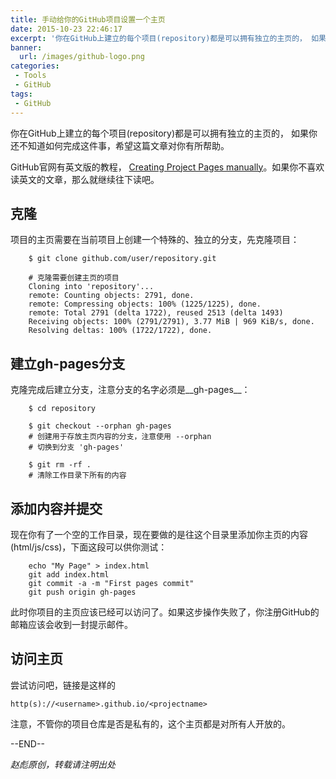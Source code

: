 ```yaml
---
title: 手动给你的GitHub项目设置一个主页
date: 2015-10-23 22:46:17
excerpt: '你在GitHub上建立的每个项目(repository)都是可以拥有独立的主页的， 如果你还不知道如何完成这件事，希望这篇文章对你有所帮助。'
banner: 
  url: /images/github-logo.png
categories: 
 - Tools
 - GitHub
tags: 
 - GitHub
---
```


你在GitHub上建立的每个项目(repository)都是可以拥有独立的主页的， 如果你还不知道如何完成这件事，希望这篇文章对你有所帮助。

GitHub官网有英文版的教程， [Creating Project Pages manually](https://help.github.com/articles/creating-project-pages-manually/)。如果你不喜欢读英文的文章，那么就继续往下读吧。



## 克隆
项目的主页需要在当前项目上创建一个特殊的、独立的分支，先克隆项目：

```shell
    $ git clone github.com/user/repository.git

    # 克隆需要创建主页的项目
    Cloning into 'repository'...
    remote: Counting objects: 2791, done.
    remote: Compressing objects: 100% (1225/1225), done.
    remote: Total 2791 (delta 1722), reused 2513 (delta 1493)
    Receiving objects: 100% (2791/2791), 3.77 MiB | 969 KiB/s, done.
    Resolving deltas: 100% (1722/1722), done.
```

## 建立gh-pages分支
克隆完成后建立分支，注意分支的名字必须是__gh-pages__：

```shell
    $ cd repository

    $ git checkout --orphan gh-pages
    # 创建用于存放主页内容的分支，注意使用 --orphan
    # 切换到分支 'gh-pages'

    $ git rm -rf .
    # 清除工作目录下所有的内容
```

## 添加内容并提交
现在你有了一个空的工作目录，现在要做的是往这个目录里添加你主页的内容(html/js/css)，下面这段可以供你测试：
```shell
    echo "My Page" > index.html
    git add index.html
    git commit -a -m "First pages commit"
    git push origin gh-pages
```

此时你项目的主页应该已经可以访问了。如果这步操作失败了，你注册GitHub的邮箱应该会收到一封提示邮件。

## 访问主页
尝试访问吧，链接是这样的
```shell
http(s)://<username>.github.io/<projectname>
```
注意，不管你的项目仓库是否是私有的，这个主页都是对所有人开放的。


--END--

_赵彪原创，转载请注明出处_









